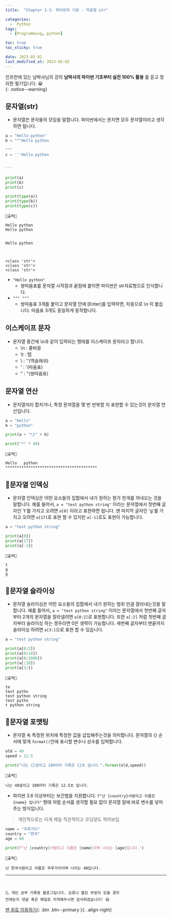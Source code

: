 ```yaml
---
title:  "Chapter 1-3. 파이썬의 기본 : 자료형 str" 

categories:
  -  Python
tags:
  - [Programming, python]

toc: true
toc_sticky: true

date: 2023-02-02
last_modified_at: 2023-02-02
---
```


인프런에 있는 남박사님의 강의 **남박사의 파이썬 기초부터 실전 100% 활용** 를 듣고 정리한 필기입니다. 😀  
{: .notice--warning}

## 문자열(str)
- 문자열은 문자들의 모임을 말합니다. 파이썬에서는 문자면 모두 문자열이라고 생각하면 됩니다.

```python
a = "Hello python"
b = """Hello python

"""
c = '''Hello python


'''

print(a)
print(b)
print(c)

print(type(a))
print(type(b))
print(type(c))
```

```
💎출력💎

Hello python
Hello python


Hello python



<class 'str'>
<class 'str'>
<class 'str'>
```

- `"Hello python"`
  - 쌍따옴표를 문자열 시작점과 끝점에 붙이면 파이썬은 str자료형으로 인식합니다.
- `""" """`
  - 쌍따옴표 3개를 붙이고 문자열 안에 [Enter]를 입력하면, 자동으로 \n 이 붙습니다. 따옴표 3개도 동일하게 동작합니다.


## 이스케이프 문자
- 문자열 중간에 \n과 같이 입력되는 형태를 이스케이프 문자라고 합니다.
  - \n : 줄바꿈
  - \t : 탭
  - \\ : '\'(역슬래쉬)
  - \' : '(따옴표)
  - \" : "(쌍따옴표)

## 문자열 연산
- 문자열끼리 합치거나, 특정 문자열을 몇 번 반복할 지 표현할 수 있는것이 문자열 연산입니다.

```python
a = "Hello"
b = "python"

print(a + "\t" + b)

print("*" * 40)
```

```
💎출력💎

Hello   python
****************************************
```

## 👱문자열 인덱싱
- 문자열 인덱싱은 어떤 요소들의 집합에서 내가 원하는 뭔가 한개를 꺼내오는 것을 말합니다. 예를 들어서, `a = "test python string"` 이라는 문자열에서 첫번째 글자인 't'를 가지고 오려면 `a[0]` 이라고 표현하면 됩니다. 맨 마지막 글자인 'g'를 가지고 오려면 `a[17]`로 표현 할 수 있지만 `a[-1]`로도 표현이 가능합니다.

```python
a = "test python string"

print(a[0])
print(a[17])
print(a[-1])
```

```
💎출력💎

t
g
g
```

## 👱문자열 슬라이싱
- 문자열 슬라이싱은 어떤 요소들의 집합에서 내가 원하는 범위 만큼 잘라내는것을 말합니다. 예를 들어서, `a = "test python string"` 이라는 문자열에서 첫번째 글자부터 2개의 문자열을 잘라낼려면 `a[0:2]`로 표현합니다. 또한 `a[:2]` 처럼 첫번째 글자부터 슬라이싱 하는 경우라면 0은 생략이 가능합니다. 세번째 글자부터 맨끝까지 슬라이싱 하려면 `a[3:]`으로 표현 할 수 있습니다.

```python
a = "test python string"

print(a[0:2])
print(a[0:10])
print(a[0:1000])
print(a[:10])
print(a[3:])
```

```
💎출력💎

te
test pytho
test python string
test pytho
t python string
```

## 👱문자열 포맷팅
- 문자열 속 특정한 위치에 특정한 값을 삽입해주는것을 의미합니다. 문자열의 {} 순서에 맞게 `format()`안에 표시할 변수나 상수를 입력합니다.

```python
old = 40
speed = 12.5

print("나는 {}살이고 100미터 기록은 {}초 입니다.".format(old,speed))
```

```
💎출력💎

나는 40살이고 100미터 기록은 12.5초 입니다.
```

- 파이썬 3.6 이상부터는 보간법을 지원합니다. `f"난 {country}사람이고 이름은 {name} 입니다"` 형태 처럼 순서를 생각할 필요 없이 문자열 알에 바로 변수를 넣어주는 방식입니다.
> 개인적으로는 이게 제일 직관적이고 코딩양도 적어보임.

```python
name = "쿠루가이"
country = "한국"
age = 40

print(f"난 {country}사람이고 이름은 {name}이며 나이는 {age}입니다.")
```

```
💎출력💎

난 한국사람이고 이름은 쿠루가이이며 나이는 40입니다.
```

***

<br>

    🌜 개인 공부 기록용 블로그입니다. 오류나 틀린 부분이 있을 경우 
    언제든지 댓글 혹은 메일로 지적해주시면 감사하겠습니다! 😄

[맨 위로 이동하기](#){: .btn .btn--primary }{: .align-right}